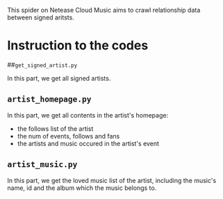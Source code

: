This spider on Netease Cloud Music aims to crawl relationship data between signed aritsts.
# Instruction to the codes

##`get_signed_artist.py`

In this part, we get all signed artists.

## `artist_homepage.py`

In this part, we get all contents in the artist's homepage:
* the follows list of the artist
* the num of events, follows and fans
* the artists and music occured in the artist's event

## `artist_music.py`

In this part, we get the loved music list of the artist, including the music's name, id and the album which the music belongs to.